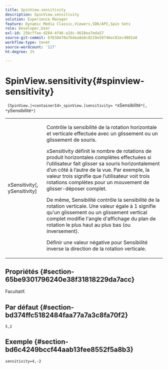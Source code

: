 ```yaml
---
title: SpinView.sensitivity
description: SpinView.sensitivity
solution: Experience Manager
feature: Dynamic Media Classic,Viewers,SDK/API,Spin Sets
role: Developer,User
exl-id: 256cffae-d284-4f46-a2dc-4618ea7eda57
source-git-commit: 6f838470a7bdea8e8c0219e59746ec82ecd802a8
workflow-type: tm+mt
source-wordcount: '117'
ht-degree: 2%

---
```


# SpinView.sensitivity{#spinview-sensitivity}

` [SpinView.|<containerId>_spinView.]sensitivity= *`xSensibilité`*[, *`ySensibilité`*]`

<table id="table_18D47E7C6A2D4D68B94225CB621D5F7C"> 
 <tbody> 
  <tr> 
   <td colname="col1"> <p> <span class="codeph"><span class="varname"> xSensitivity</span>[, <span class="varname"> ySensitivity</span>]</span> </p> </td> 
   <td colname="col2"> <p> Contrôle la sensibilité de la rotation horizontale et verticale effectuée avec un glissement ou un glissement de souris. </p> <p> <span class="codeph"> xSensitivity</span> définit le nombre de rotations de produit horizontales complètes effectuées si l’utilisateur fait glisser sa souris horizontalement d’un côté à l’autre de la vue. Par exemple, la valeur trois signifie que l’utilisateur voit trois rotations complètes pour un mouvement de glisser-déposer complet. </p> <p>De même, <span class="codeph"> Sensibilité</span> contrôle la sensibilité de la rotation verticale. Une valeur égale à 1 signifie qu'un glissement ou un glissement vertical complet modifie l'angle d'affichage du plan de rotation le plus haut au plus bas (ou inversement). </p> <p>Définir une valeur négative pour <span class="codeph"> Sensibilité</span> inverse la direction de la rotation verticale. </p> </td> 
  </tr> 
 </tbody> 
</table>

## Propriétés {#section-65be9301796240e38f31818229da7acc}

Facultatif.

## Par défaut {#section-bd374ffc5182484faa77a7a3c8fa70f2}

`5,2`

## Exemple {#section-bd6c4249bccf44aab13fee8552f5a8b3}

`sensitivity=4,-2`
